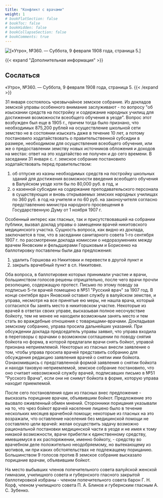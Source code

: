 ```yaml
---
title: "Конфликт с врачами"
weight: 1
# bookFlatSection: false
# bookToc: false
# bookHidden: false
# bookCollapseSection: false
# bookComments: true
---
```


![[«Утро», №360. — Суббота, 9 февраля 1908 года, страница 5.]](/static/img/papers/u11.jpg)

{{< expand "Дополнительная информация" >}}
## Сослаться
«Утро», №360. — Суббота, 9 февраля 1908 года, страница 5.
{{< /expand >}}

31 января состоялось чрезвычайное земское собрание. Из докладов земской управы особенного внимание заслуживают - по вопросу "об изыскании средств на постройку и содержание народных училищ для достижения возможности всеобщего обучения в уезде". Вопрос этот возбужден был еще в 1905 г., причем тогда было признано, что необходимых 875,200 рублей на осуществление школьной сети земство не в состоянии изыскать даже в течение 10 лет, а потому постановило ходатайствовать о правительственной субсидии в размере, необходимом для осуществления всеобщего обучения, или же о предоставлении земству новых источников обложения и доходов на местах: ответ на это ходатайство не получен и до сего времени. В заседании 31 января с. г. земское собрание постановило ходатайствовать перед правительством: 

1. об отпуске из казны необходимых средств на постройку школьных зданий для достижения возможности введения всеобщего обучения в Валуйском уезде хотя бы по 80,000 руб. в год, и
2. о казенной субсидии на содержание преподавательского персонала в существующих и вновь открываемых земских народных училищах по 360 руб. в год на учителя и по 60 руб. на законоучителя согласно представлению министра народного просвещения в Государственную Думу от 1 ноября 1907 г.

Особенный интерес как гласных, так и присутствовавшей на собрании публики, вызвал доклад управы о замещении врачей никитовского медицинского участка. Сущность вопроса, как видно из доклада, заключается в том, что в заседании санитарного совета 1-го сентября 1907 г. по рассмотрении доклада комиссии о недоразумениях между врачем Яновским и фельдшерами Горшковым и Борисенко на баллотировку поставлены были два предложения:

1. удалить Горшкова из Никитовки и перевести в другой пункт и
2. закрыть врачебный пункт в сл. Никитовке.

Оба вопроса, в баллотировке которых принимали участие и врачи, большинством голосов решены отрицательно, после чего врачи прочли резолюцию, содержащую протест. Письмо по этому поводу за подписью 5-ти врачей помещено в №51 "Русский врач" за 1907 год. В конце сентября врач Яновский оставил службу в валуйском земстве, и управа, несмотря на все принятые ею меры, не нашла врача, который согласился бы занять место в никитовском участке. Некоторые из врачей в ответах своих управе, высказывая полное несочувствие бойкоту, тем не менее не находили возможным занять место и тем стать во враждебные отношения с товарищами-врачами. Докладывая земскому собранию, управа просила дальнейших указаний. При обсуждении доклада председатель управы заявил, что управа входила в переговоры с врачами о возможном соглашении по поводу снятия бойкота но форма, в которой предлагали врачи снять бойкот, управой признана неприемлемой. Некоторых из гласных внесли заявление о том, чтобы управа просила врачей представить собранию для обсуждения редакцию заявления врачей о снятии ими бойкота. Ознакомившись с представленной формой заявления о снятии бойкота и находя таковую неприемлемой, земское собрание постановило, что оно считает невозможной службу врачей, подписавших письмо в №51 "Русского Врача", если они не снимут бойкота в форме, которую управа находит приемлемой.

После сего постановления один из гласных внес предложение - высказать порицание врачам, объявившим бойкот. Предложение это вызвало оживленный обмен мнений. Сторонники порицания указывали на то, что чрез бойкот врачей население лишено было в течение нескольких месяцев врачебной помощи; некоторые из гласных на это возражали, что оставление населения без медицинской помощи не составляло цели врачей: желая осуществить задачу возможно рациональной постановки медицинской части в уезде и не имея к тому никакой возможности, врачи прибегли к единственному средству, имевшемуся в их распоряжении, именно бойкоту, - средству во врачебном деле положительно неодобряемому, но вытекающему из мотивов, ни при каких обстоятельствах не подлежащему порицанию. Большинством 9 голосов против 8 земское собрание высказало порицание врачам, объявившим бойкот.

На место выбывших членов попечительного совета валуйской женской гимназии, училищного совета и губернского гласного закрытой баллотировкой избраны - членом попечительного совета барон Г. Н. Корф, членом училищного совета П. А. Блинов и губернским гласным А. С. Зубенко.
